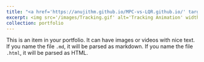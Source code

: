 ```yaml
---
title: "<a href='https://anujithm.github.io/MPC-vs-LQR.github.io/' target='_blank'>Autonomous Racing: MPC vs LQR</a>"
excerpt: <img src='/images/Tracking.gif' alt='Tracking Animation' width='500' height='300'>"
collection: portfolio
---
```


This is an item in your portfolio. It can have images or videos with nice text. If you name the file `.md`, it will be parsed as markdown. If you name the file `.html`, it will be parsed as HTML.
